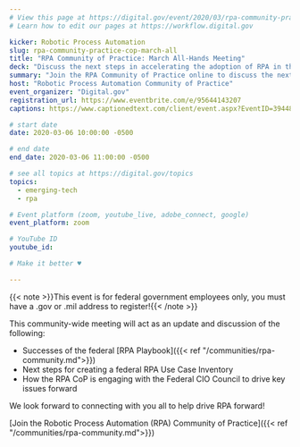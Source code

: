 ```yaml
---
# View this page at https://digital.gov/event/2020/03/rpa-community-practice-cop-march-all
# Learn how to edit our pages at https://workflow.digital.gov

kicker: Robotic Process Automation
slug: rpa-community-practice-cop-march-all
title: "RPA Community of Practice: March All-Hands Meeting"
deck: "Discuss the next steps in accelerating the adoption of RPA in the federal environment."
summary: "Join the RPA Community of Practice online to discuss the next steps in accelerating the adoption of robotic process automation in the federal environment."
host: "Robotic Process Automation Community of Practice"
event_organizer: "Digital.gov"
registration_url: https://www.eventbrite.com/e/95644143207
captions: https://www.captionedtext.com/client/event.aspx?EventID=3944823&CustomerID=321

# start date
date: 2020-03-06 10:00:00 -0500

# end date
end_date: 2020-03-06 11:00:00 -0500

# see all topics at https://digital.gov/topics
topics:
  - emerging-tech
  - rpa

# Event platform (zoom, youtube_live, adobe_connect, google)
event_platform: zoom

# YouTube ID
youtube_id:

# Make it better ♥

---
```


{{< note >}}This event is for federal government employees only, you must have a .gov or .mil address to register!{{< /note >}}

This community-wide meeting will act as an update and discussion of the following:

 - Successes of the federal [RPA Playbook]({{< ref "/communities/rpa-community.md">}})
 - Next steps for creating a federal RPA Use Case Inventory
 - How the RPA CoP is engaging with the Federal CIO Council to drive key issues forward

We look forward to connecting with you all to help drive RPA forward!

[Join the Robotic Process Automation (RPA) Community of Practice]({{< ref "/communities/rpa-community.md">}})
